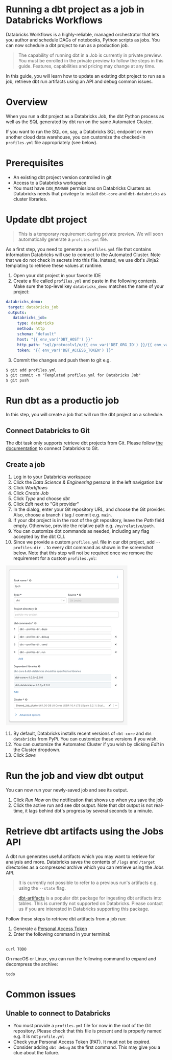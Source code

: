 # Running a dbt project as a job in Databricks Workflows

Databricks Workflows is a highly-reliable, managed orchestrator that lets you author and schedule DAGs of notebooks, Python scripts as jobs. You can now schedule a dbt project to run as a production job.

> The capability of running dbt in a Job is currently in private preview. You must be enrolled in the private preview to follow the steps in this guide. Features, capabilities and pricing may change at any time.

In this guide, you will learn how to update an existing dbt project to run as a job, retrieve dbt run artifacts using an API and debug common issues.

# Overview
When you run a dbt project as a Databricks Job, the dbt Python process as well as the SQL generated by dbt run on the same Automated Cluster.

If you want to run the SQL on, say, a Databricks SQL endpoint or even another cloud data warehouse, you can customize the checked-in `profiles.yml` file appropriately (see below).

# Prerequisites
- An existing dbt project version controlled in git
- Access to a Databricks workspace
- You must have `CAN_MANAGE` permissions on Databricks Clusters as Databricks needs that privilege to install `dbt-core` and `dbt-databricks` as cluster libraries.

# Update dbt project

> This is a temporary requirement during private preview. We will soon automatically generate a `profiles.yml` file.

As a first step, you need to generate a `profiles.yml` file that contains information Databricks will use to connect to the Automated Cluster. Note that we do not check in secrets into this file. Instead, we use dbt's Jinja2 templating to retrieve these values at runtime.

1. Open your dbt project in your favorite IDE
2. Create a file called `profiles.yml` and paste in the following contents. Make sure the top-level key `databricks_demo` matches the name of your project:

```yaml
databricks_demo:
 target: databricks_job
 outputs:
   databricks_job:
     type: databricks
     method: http
     schema: "default"
     host: "{{ env_var('DBT_HOST') }}"
     http_path: "sql/protocolv1/o/{{ env_var('DBT_ORG_ID') }}/{{ env_var('DBT_CLUSTER_ID') }}"
     token: "{{ env_var('DBT_ACCESS_TOKEN') }}"
```
3. Commit the changes and push them to git e.g.

```nofmt
$ git add profiles.yml
$ git commit -m "Templated profiles.yml for Databricks Job"
$ git push
```

# Run dbt as a productio job
In this step, you will create a job that will run the dbt project on a schedule.

## Connect Databricks to Git
The dbt task only supports retrieve dbt projects from Git. Please follow [the documentation](https://docs.databricks.com/repos/index.html#configure-your-git-integration-with-databricks) to connect Databricks to Git.

## Create a job
1. Log in to your Databricks workspace 
2. Click the _Data Science & Engineering_ persona in the left navigation bar
3. Click _Workflows_
4. Click _Create Job_
5. Click _Type_ and choose _dbt_
6. Click _Edit_ next to "Git provider"
7. In the dialog, enter your Git repository URL, and choose the Git provider. Also, choose a branch / tag / commit e.g. `main`.
8. If your dbt project is in the root of the git repository, leave the _Path_ field empty. Otherwise, provide the relative path e.g. `/my/relative/path`.
9. You can customize dbt commands as needed, including any flag accepted by the dbt CLI.
10. Since we provide a custom `profiles.yml` file in our dbt project, add `--profiles-dir .` to every dbt command as shown in the screenshot below. Note that this step will not be required once we remove the requirement for a custom `profiles.yml`:

![dbt-task-type](/docs/img/dbt-task-type.png)

11. By default, Databricks installs recent versions of `dbt-core` and `dbt-databricks` from PyPi. You can customize these versions if you wish.
12. You can customize the Automated Cluster if you wish by clicking _Edit_ in the Cluster dropdown.
13. Click _Save_

# Run the job and view dbt output
You can now run your newly-saved job and see its output.

1. Click _Run Now_ on the notification that shows up when you save the job
2. Click the active run and see dbt output. Note that dbt output is not real-time, it lags behind dbt's progress by several seconds to a minute.

# Retrieve dbt artifacts using the Jobs API
A dbt run generates useful artifacts which you may want to retrieve for analysis and more. Databricks saves the contents of `/logs` and `/target` directories as a compressed archive which you can retrieve using the Jobs API.

> It is currently not possible to refer to a previous run's artifacts e.g. using the `--state` flag.

> [dbt-artifacts](https://github.com/brooklyn-data/dbt_artifacts) is a popular dbt package for ingesting dbt artifacts into tables. This is currently not supported on Databricks. Please contact us if you are interested in Databricks supporting this package.

Follow these steps to retrieve dbt artifacts from a job run:

1. Generate a [Personal Access Token](https://docs.databricks.com/dev-tools/api/latest/authentication.html#generate-a-personal-access-token)
2. Enter the following command in your terminal:

```nofmt

curl TODO

```

On macOS or Linux, you can run the following command to expand and decompress the archive:

```nofmt
todo
```

# Common issues
## Unable to connect to Databricks
- You must provide a `profiles.yml` file for now in the root of the Git repository. Please check that this file is present and is properly named e.g. it is not `profile.yml`
- Check your Personal Access Token (PAT). It must not be expired.
- Consider adding `dbt debug` as the first command. This may give you a clue about the failure.